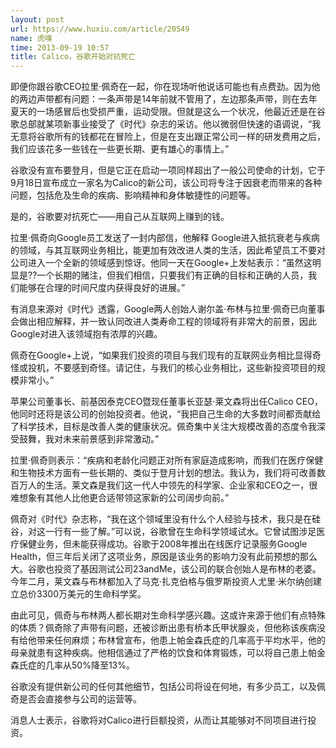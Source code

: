 ```yaml
---
layout: post
url: https://www.huxiu.com/article/20549
name: 虎嗅
time: 2013-09-19 10:57
title: Calico，谷歌开始对抗死亡
---
```

即便你跟谷歌CEO拉里·佩奇在一起，你在现场听他说话可能也有点费劲。因为他的两边声带都有问题：一条声带是14年前就不管用了，左边那条声带，则在去年夏天的一场感冒后也受损严重，运动受限。但就是这么一个状况，他最近还是在谷歌总部就某项新事业接受了《时代》杂志的采访。他以微弱但快速的语调说，“我无意将谷歌所有的钱都花在冒险上，但是在支出跟正常公司一样的研发费用之后，我们应该花多一些钱在一些更长期、更有雄心的事情上。”

谷歌没有宣布要登月，但是它正在启动一项同样超出了一般公司使命的计划，它于9月18日宣布成立一家名为Calico的新公司，该公司将专注于因衰老而带来的各种问题，包括危及生命的疾病、影响精神和身体敏捷性的问题等。

是的，谷歌要对抗死亡——用自己从互联网上赚到的钱。

拉里·佩奇向Google员工发送了一封内部信，他解释 Google进入抵抗衰老与疾病的领域，与其互联网业务相比，能更加有效改进人类的生活，因此希望员工不要对公司进入一个全新的领域感到惊讶。他同一天在Google+上发帖表示：“虽然这明显是??一个长期的赌注，但我们相信，只要我们有正确的目标和正确的人员，我们能够在合理的时间尺度内获得良好的进展。”

有消息来源对《时代》透露，Google两人创始人谢尔盖·布林与拉里·佩奇已向董事会做出相应解释，并一致认同改进人类寿命工程的领域将有非常大的前景，因此Google对进入该领域抱有浓厚的兴趣。

佩奇在Google+上说，“如果我们投资的项目与我们现有的互联网业务相比显得奇怪或投机，不要感到奇怪。请记住，与我们的核心业务相比，这些新投资项目的规模非常小。”

苹果公司董事长、前基因泰克CEO暨现任董事长亚瑟·莱文森将出任Calico CEO，他同时还将是该公司的创始投资者。他说，“我把自己生命的大多数时间都贡献给了科学技术，目标是改善人类的健康状况。佩奇集中关注大规模改善的态度令我深受鼓舞，我对未来前景感到非常激动。”

拉里·佩奇则表示：“疾病和老龄化问题正对所有家庭造成影响，而我们在医疗保健和生物技术方面有一些长期的、类似于登月计划的想法。我认为，我们将可改善数百万人的生活。莱文森是我们这一代人中领先的科学家、企业家和CEO之一，很难想象有其他人比他更合适带领这家新的公司阔步向前。”

佩奇对《时代》杂志称，“我在这个领域里没有什么个人经验与技术，我只是在硅谷，对这一行有一些了解。”可以说，谷歌曾在生命科学领域试水。它曾试图涉足医疗保健业务，但未能获得成功。谷歌于2008年推出在线医疗记录服务Google Health，但三年后关闭了这项业务，原因是该业务的影响力没有此前预想的那么大。谷歌也投资了基因测试公司23andMe，该公司的联合创始人是布林的老婆。今年二月，莱文森与布林都加入了马克·扎克伯格与俄罗斯投资人尤里·米尔纳创建立总价3300万美元的生命科学奖。

由此可见，佩奇与布林两人都长期对生命科学感兴趣。这或许来源于他们有点特殊的体质？佩奇除了声带有问题，还被诊断出患有桥本氏甲状腺炎，但他称该疾病没有给他带来任何麻烦；布林曾宣布，他患上帕金森氏症的几率高于平均水平，他的母亲就患有这种疾病。他相信通过了严格的饮食和体育锻炼，可以将自己患上帕金森氏症的几率从50%降至13%。

谷歌没有提供新公司的任何其他细节，包括公司将设在何地，有多少员工，以及佩奇是否会直接参与公司的运营等。

消息人士表示，谷歌将对Calico进行巨额投资，从而让其能够对不同项目进行投资。

